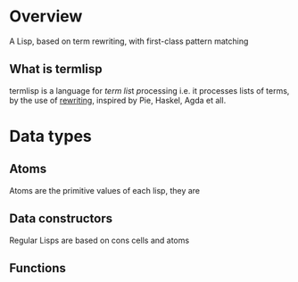 Overview
===
A Lisp, based on term rewriting, with first-class pattern matching

What is termlisp
---
termlisp is a language for *term* *lis*t *p*rocessing i.e. it processes lists of terms, by the use of [rewriting](https://en.wikipedia.org/wiki/Rewriting), inspired by Pie, Haskel, Agda et all.

Data types
==

Atoms
---

Atoms are the primitive values of each lisp, they are 

Data constructors
---
Regular Lisps are based on cons cells and atoms

Functions
---


